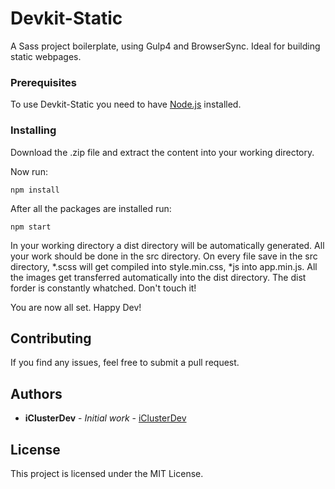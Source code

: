 # Devkit-Static

A Sass project boilerplate, using Gulp4 and BrowserSync. Ideal for building static webpages.

### Prerequisites

To use Devkit-Static you need to have [Node.js](https://nodejs.org/en/) installed.

### Installing

Download the .zip file and extract the content into your working directory.

Now run:

```
npm install
```

After all the packages are installed run:

```
npm start
```

In your working directory a dist directory will be automatically generated. All your work should be done in the src directory. On every file save in the src directory, *.scss will get compiled into style.min.css, *js into app.min.js. All the images get transferred automatically into the dist directory.
The dist forder is constantly whatched. Don't touch it!

You are now all set.
Happy Dev!

## Contributing

If you find any issues, feel free to submit a pull request.

## Authors

- **iClusterDev** - _Initial work_ - [iClusterDev](https://github.com/iClusterDev)

## License

This project is licensed under the MIT License.
